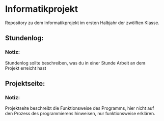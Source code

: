 # Informatikprojekt
Repository zu dem Informatikprojekt im ersten Halbjahr der zwölften Klasse.


## Stundenlog:

### Notiz:
Stundenlog sollte beschreiben, was du in einer Stunde Arbeit an dem Projekt erreicht hast


## Projektseite:

### Notiz:
Projektseite beschreibt die Funktionsweise des Programms, hier nicht auf den Prozess des programmierens hinweisen, nur funktionsweise erklären.
